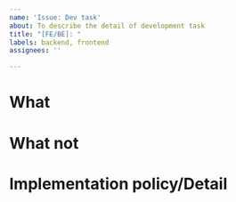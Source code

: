```yaml
---
name: 'Issue: Dev task'
about: To describe the detail of development task
title: "[FE/BE]: "
labels: backend, frontend
assignees: ''

---
```


# What
<!-- describe what should be implemented -->

# What not
<!-- describe what won't be developed -->

# Implementation policy/Detail
<!-- Describe the implementation policy or detail of the development task -->
